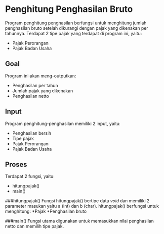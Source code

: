 # Penghitung Penghasilan Bruto
Program penghitung penghasilan berfungsi untuk menghitung jumlah penghasilan bruto setelah dikurangi dengan pajak yang dikenakan per tahunnya. Terdapat 2 tipe pajak yang terdapat di program ini, yaitu:
* Pajak Perorangan
* Pajak Badan Usaha

## Goal
Program ini akan meng-outputkan:
* Penghasilan per tahun
* Jumlah pajak yang dikenakan
* Penghasilan netto

## Input
Program penghitung-penghasilan memiliki 2 input, yaitu:
* Penghasilan bersih
* Tipe pajak
 * Pajak Perorangan
 * Pajak Badan Usaha
 
## Proses
Terdapat 2 fungsi, yaitu
* hitungpajak()
* main()

###hitungpajak()
Fungsi hitungpajak() bertipe data *void* dan memiliki 2 parameter masukan yaitu a (int) dan b (char).
hitungpajak() berfungsi untuk menghitung:
*Pajak
*Penghasilan bruto

###main()
Fungsi utama digunakan untuk memasukkan nilai penghasilan netto dan memilih tipe pajak.